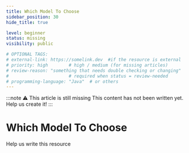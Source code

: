 ```yaml
---
title: Which Model To Choose
sidebar_position: 30
hide_title: true

level: beginner
status: missing
visibility: public

# OPTIONAL TAGS:
# external-link: https://somelink.dev  #if the resource is external
# priority: high        # high / medium (for missing articles)
# review-reason: "something that needs double checking or changing"
#                       # required when status = review-needed
# programming-language: "Java"  # or others
---
```


:::note ⚠️ This article is still missing
This content has not been written yet. Help us create it!
:::

# Which Model To Choose

Help us write this resource

